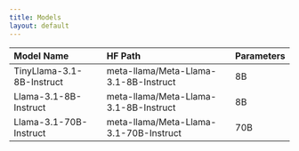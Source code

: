 ```yaml
---
title: Models
layout: default
---
```


| Model Name   | HF Path           | Parameters   |
|:-------------|:------------------|:-----------  |
| TinyLlama-3.1-8B-Instruct | meta-llama/Meta-Llama-3.1-8B-Instruct | 8B |
| Llama-3.1-8B-Instruct | meta-llama/Meta-Llama-3.1-8B-Instruct | 8B |
| Llama-3.1-70B-Instruct | meta-llama/Meta-Llama-3.1-70B-Instruct | 70B |
